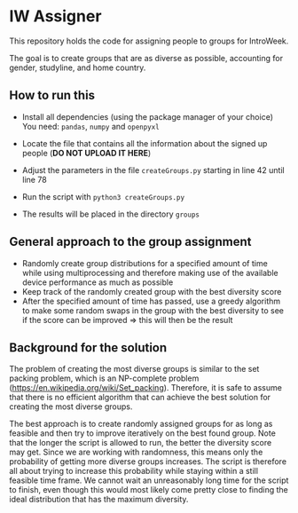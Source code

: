 # IW Assigner

This repository holds the code for assigning people to groups for IntroWeek.

The goal is to create groups that are as diverse as possible, accounting for gender, studyline, and home country.

## How to run this
- Install all dependencies (using the package manager of your choice)\
You need: `pandas`, `numpy` and `openpyxl`

- Locate the file that contains all the information about the signed up people (**DO NOT UPLOAD IT HERE**)

- Adjust the parameters in the file `createGroups.py` starting in line 42 until line 78

- Run the script with `python3 createGroups.py`

- The results will be placed in the directory `groups`

## General approach to the group assignment
- Randomly create group distributions for a specified amount of time
while using multiprocessing and therefore making use of the available device performance as much as possible
- Keep track of the randomly created group with the best diversity score
- After the specified amount of time has passed, use a greedy algorithm to make some
random swaps in the group with the best diversity to see if the score can be improved => this will then be the result


## Background for the solution
The problem of creating the most diverse groups is similar to the set packing problem, which is an NP-complete problem (https://en.wikipedia.org/wiki/Set_packing). Therefore, it is safe to assume that there is no efficient algorithm that can achieve the best solution for creating the most diverse groups.

The best approach is to create randomly assigned groups for as long as feasible and then try to improve iteratively on the best found group. Note that the longer the script is allowed to run, the better the diversity score may get. Since we are working with randomness, this means only the probability of getting more diverse groups increases. The script is therefore all about trying to increase this probability while staying within a still feasible time frame. We cannot wait an unreasonably long time for the script to finish, even though this would most likely come pretty close to finding the ideal distribution that has the maximum diversity.


